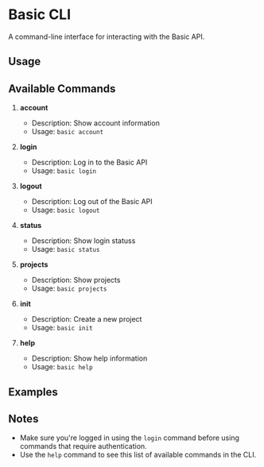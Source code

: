 # Basic CLI

A command-line interface for interacting with the Basic API.

## Usage

## Available Commands

1. **account**
   - Description: Show account information
   - Usage: `basic account`

2. **login**
   - Description: Log in to the Basic API
   - Usage: `basic login`

3. **logout**
   - Description: Log out of the Basic API
   - Usage: `basic logout`

4. **status**
   - Description: Show login statuss
   - Usage: `basic status`

5. **projects**
   - Description: Show projects
   - Usage: `basic projects`

6. **init**
   - Description: Create a new project
   - Usage: `basic init`

7. **help**
   - Description: Show help information
   - Usage: `basic help`

## Examples


## Notes

- Make sure you're logged in using the `login` command before using commands that require authentication.
- Use the `help` command to see this list of available commands in the CLI.
